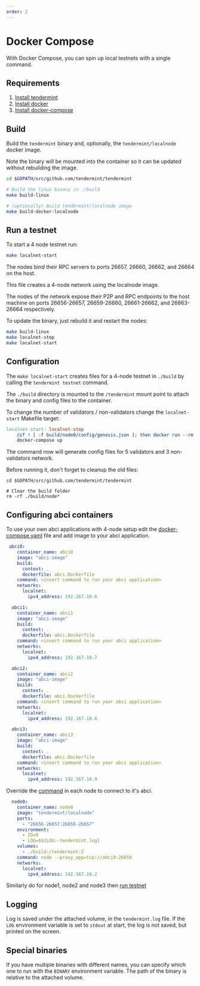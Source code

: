 ```yaml
---
order: 2
---
```


# Docker Compose

With Docker Compose, you can spin up local testnets with a single command.

## Requirements

1. [Install tendermint](../introduction/install.md)
2. [Install docker](https://docs.docker.com/engine/installation/)
3. [Install docker-compose](https://docs.docker.com/compose/install/)

## Build

Build the `tendermint` binary and, optionally, the `tendermint/localnode`
docker image.

Note the binary will be mounted into the container so it can be updated without
rebuilding the image.

```sh
cd $GOPATH/src/github.com/tendermint/tendermint

# Build the linux binary in ./build
make build-linux

# (optionally) Build tendermint/localnode image
make build-docker-localnode
```

## Run a testnet

To start a 4 node testnet run:

```sh
make localnet-start
```

The nodes bind their RPC servers to ports 26657, 26660, 26662, and 26664 on the
host.

This file creates a 4-node network using the localnode image.

The nodes of the network expose their P2P and RPC endpoints to the host machine
on ports 26656-26657, 26659-26660, 26661-26662, and 26663-26664 respectively.

To update the binary, just rebuild it and restart the nodes:

```sh
make build-linux
make localnet-stop
make localnet-start
```

## Configuration

The `make localnet-start` creates files for a 4-node testnet in `./build` by
calling the `tendermint testnet` command.

The `./build` directory is mounted to the `/tendermint` mount point to attach
the binary and config files to the container.

To change the number of validators / non-validators change the `localnet-start` Makefile target:

```makefile
localnet-start: localnet-stop
	@if ! [ -f build/node0/config/genesis.json ]; then docker run --rm -v $(CURDIR)/build:/tendermint:Z tendermint/localnode testnet --v 5 --n 3 --o . --populate-persistent-peers --starting-ip-address 192.167.10.2 ; fi
	docker-compose up
```

The command now will generate config files for 5 validators and 3
non-validators network.

Before running it, don't forget to cleanup the old files:

```sg
cd $GOPATH/src/github.com/tendermint/tendermint

# Clear the build folder
rm -rf ./build/node*
```

## Configuring abci containers

To use your own abci applications with 4-node setup edit the [docker-compose.yaml](https://github.com/tendermint/tendermint/blob/master/docker-compose.yml) file and add image to your abci application.

```yml
 abci0:
    container_name: abci0
    image: "abci-image"
    build:
      context: .
      dockerfile: abci.Dockerfile
    command: <insert command to run your abci application>
    networks:
      localnet:
        ipv4_address: 192.167.10.6

  abci1:
    container_name: abci1
    image: "abci-image"
    build:
      context: .
      dockerfile: abci.Dockerfile
    command: <insert command to run your abci application>
    networks:
      localnet:
        ipv4_address: 192.167.10.7

  abci2:
    container_name: abci2
    image: "abci-image"
    build:
      context: .
      dockerfile: abci.Dockerfile
    command: <insert command to run your abci application>
    networks:
      localnet:
        ipv4_address: 192.167.10.8

  abci3:
    container_name: abci3
    image: "abci-image"
    build:
      context: .
      dockerfile: abci.Dockerfile
    command: <insert command to run your abci application>
    networks:
      localnet:
        ipv4_address: 192.167.10.9

```

Override the [command](https://github.com/tendermint/tendermint/blob/master/networks/local/localnode/Dockerfile#L12) in each node to connect to it's abci.

```yml
  node0:
    container_name: node0
    image: "tendermint/localnode"
    ports:
      - "26656-26657:26656-26657"
    environment:
      - ID=0
      - LOG=$${LOG:-tendermint.log}
    volumes:
      - ./build:/tendermint:Z
    command: node --proxy_app=tcp://abci0:26658
    networks:
      localnet:
        ipv4_address: 192.167.10.2
```

Similarly do for node1, node2 and node3 then [run testnet](https://github.com/tendermint/tendermint/blob/master/docs/networks/docker-compose.md#run-a-testnet)

## Logging

Log is saved under the attached volume, in the `tendermint.log` file. If the
`LOG` environment variable is set to `stdout` at start, the log is not saved,
but printed on the screen.

## Special binaries

If you have multiple binaries with different names, you can specify which one
to run with the `BINARY` environment variable. The path of the binary is relative
to the attached volume.

